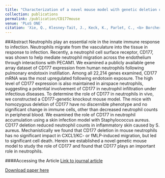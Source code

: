 ```yaml
---
title: "Characterization of a novel mouse model with genetic deletion of CD177."
collection: publications
permalink: /publication/CD177mouse
venue: 'PLoS ONE'
citation: 'Xie, Q., Klesney-Tait, J., Keck, K., Parlet, C., <b> Borcherding, N. </b>, Kolb, R., Li, W., Tygrett, L., Waldschmidt, T., Olivier, A., Chen, S., Liu, G. H., Li, X., &  Zhang, W. Characterization of a novel mouse model with genetic deletion of CD177. Protein & Cell 2015.'
---
```


##Abstract
Neutrophils play an essential role in the innate immune response to infection. Neutrophils migrate from the vasculature into the tissue in response to infection. Recently, a neutrophil cell surface receptor, CD177, was shown to help mediate neutrophil migration across the endothelium through interactions with PECAM1. We examined a publicly available gene array dataset of CD177 expression from human neutrophils following pulmonary endotoxin instillation. Among all 22,214 genes examined, CD177 mRNA was the most upregulated following endotoxin exposure. The high level of CD177 expression is also maintained in airspace neutrophils, suggesting a potential involvement of CD177 in neutrophil infiltration under infectious diseases. To determine the role of CD177 in neutrophils in vivo, we constructed a CD177-genetic knockout mouse model. The mice with homozygous deletion of CD177 have no discernible phenotype and no significant change in immune cells, other than decreased neutrophil counts in peripheral blood. We examined the role of CD177 in neutrophil accumulation using a skin infection model with Staphylococcus aureus. CD177 deletion reduced neutrophil counts in inflammatory skin caused by S. aureus. Mechanistically we found that CD177 deletion in mouse neutrophils has no significant impact in CXCL1/KC- or fMLP-induced migration, but led to significant cell death. Herein we established a novel genetic mouse model to study the role of CD177 and found that CD177 plays an important role in neutrophils.

####Accessing the Article
[Link to journal article](https://link.springer.com/article/10.1007/s13238-014-0109-1)

[Download paper here](https://ncborcherding.github.io/files/CD177mouse.pdf)

